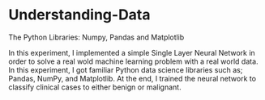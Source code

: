 # Understanding-Data
The Python Libraries: Numpy, Pandas and Matplotlib

In this experiment, I implemented a simple Single Layer Neural Network in order to solve a real wold machine learning problem with a real world data. 
In this experiment, I got familiar Python data science libraries such as; Pandas, NumPy, and Matplotlib. 
At the end, I trained the neural network to classify clinical cases to either benign or malignant.
